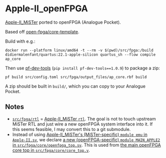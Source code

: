 # Apple-II_openFPGA

[Apple-II_MiSTer](https://github.com/MiSTer-devel/Apple-II_MiSTer) ported to openFPGA (Analogue Pocket).

Based off [open-fpga/core-template](https://github.com/open-fpga/core-template).

Build with e.g.:

    docker run --platform linux/amd64 -t --rm -v $(pwd)/src/fpga:/build didiermalenfant/quartus:22.1-apple-silicon quartus_sh --flow compile ap_core

Then use [pf-dev-tools](https://pypi.org/project/pf-dev-tools/) (`pip install pf-dev-tools==1.0.9`) to package a zip:

    pf build src/config.toml src/fpga/output_files/ap_core.rbf build

A zip should be built in `build/`, which you can copy to your Analogue Pocket.

## Notes

 * [`src/fpga/rtl`](https://github.com/ryanfb/Apple-II_openFPGA/tree/main/src/fpga/rtl) = [Apple-II_MiSTer `rtl`](https://github.com/MiSTer-devel/Apple-II_MiSTer/tree/master/rtl). The goal is not to touch upstream MiSTer RTL and just wire a new openFPGA system interface into it. If this seems feasible, I may convert this to a git submodule.
 * Instead of using [Apple-II_MiSTer's (MiSTer-specific) `module emu` in `Apple-II.sv`](https://github.com/MiSTer-devel/Apple-II_MiSTer/blob/master/Apple-II.sv), we declare [a new (openFPGA-specific) `module MAIN_APPLE2` in `src/fpga/core/openfpga_top.sv`](https://github.com/ryanfb/Apple-II_openFPGA/blob/main/src/fpga/core/openfpga_top/main.sv). This is used from [the main openFPGA core top in `src/fpga/core/core_top.v`](https://github.com/ryanfb/Apple-II_openFPGA/blob/main/src/fpga/core/core_top.v).
